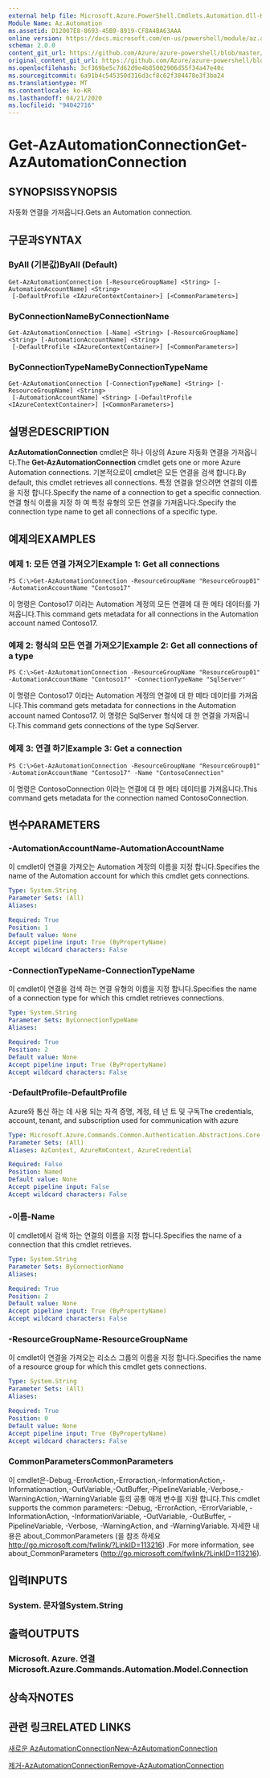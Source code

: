 ```yaml
---
external help file: Microsoft.Azure.PowerShell.Cmdlets.Automation.dll-Help.xml
Module Name: Az.Automation
ms.assetid: D12007E8-8693-45B9-8919-CF8A4BA63AAA
online version: https://docs.microsoft.com/en-us/powershell/module/az.automation/get-azautomationconnection
schema: 2.0.0
content_git_url: https://github.com/Azure/azure-powershell/blob/master/src/Automation/Automation/help/Get-AzAutomationConnection.md
original_content_git_url: https://github.com/Azure/azure-powershell/blob/master/src/Automation/Automation/help/Get-AzAutomationConnection.md
ms.openlocfilehash: 3cf369be5c7d62d9e4b85002906d55f34a47e40c
ms.sourcegitcommit: 6a91b4c545350d316d3cf8c62f384478e3f3ba24
ms.translationtype: MT
ms.contentlocale: ko-KR
ms.lasthandoff: 04/21/2020
ms.locfileid: "94042716"
---
```

# <span data-ttu-id="8fa84-101">Get-AzAutomationConnection</span><span class="sxs-lookup"><span data-stu-id="8fa84-101">Get-AzAutomationConnection</span></span>

## <span data-ttu-id="8fa84-102">SYNOPSIS</span><span class="sxs-lookup"><span data-stu-id="8fa84-102">SYNOPSIS</span></span>
<span data-ttu-id="8fa84-103">자동화 연결을 가져옵니다.</span><span class="sxs-lookup"><span data-stu-id="8fa84-103">Gets an Automation connection.</span></span>

## <span data-ttu-id="8fa84-104">구문과</span><span class="sxs-lookup"><span data-stu-id="8fa84-104">SYNTAX</span></span>

### <span data-ttu-id="8fa84-105">ByAll (기본값)</span><span class="sxs-lookup"><span data-stu-id="8fa84-105">ByAll (Default)</span></span>
```
Get-AzAutomationConnection [-ResourceGroupName] <String> [-AutomationAccountName] <String>
 [-DefaultProfile <IAzureContextContainer>] [<CommonParameters>]
```

### <span data-ttu-id="8fa84-106">ByConnectionName</span><span class="sxs-lookup"><span data-stu-id="8fa84-106">ByConnectionName</span></span>
```
Get-AzAutomationConnection [-Name] <String> [-ResourceGroupName] <String> [-AutomationAccountName] <String>
 [-DefaultProfile <IAzureContextContainer>] [<CommonParameters>]
```

### <span data-ttu-id="8fa84-107">ByConnectionTypeName</span><span class="sxs-lookup"><span data-stu-id="8fa84-107">ByConnectionTypeName</span></span>
```
Get-AzAutomationConnection [-ConnectionTypeName] <String> [-ResourceGroupName] <String>
 [-AutomationAccountName] <String> [-DefaultProfile <IAzureContextContainer>] [<CommonParameters>]
```

## <span data-ttu-id="8fa84-108">설명은</span><span class="sxs-lookup"><span data-stu-id="8fa84-108">DESCRIPTION</span></span>
<span data-ttu-id="8fa84-109">**AzAutomationConnection** cmdlet은 하나 이상의 Azure 자동화 연결을 가져옵니다.</span><span class="sxs-lookup"><span data-stu-id="8fa84-109">The **Get-AzAutomationConnection** cmdlet gets one or more Azure Automation connections.</span></span>
<span data-ttu-id="8fa84-110">기본적으로이 cmdlet은 모든 연결을 검색 합니다.</span><span class="sxs-lookup"><span data-stu-id="8fa84-110">By default, this cmdlet retrieves all connections.</span></span>
<span data-ttu-id="8fa84-111">특정 연결을 얻으려면 연결의 이름을 지정 합니다.</span><span class="sxs-lookup"><span data-stu-id="8fa84-111">Specify the name of a connection to get a specific connection.</span></span>
<span data-ttu-id="8fa84-112">연결 형식 이름을 지정 하 여 특정 유형의 모든 연결을 가져옵니다.</span><span class="sxs-lookup"><span data-stu-id="8fa84-112">Specify the connection type name to get all connections of a specific type.</span></span>

## <span data-ttu-id="8fa84-113">예제의</span><span class="sxs-lookup"><span data-stu-id="8fa84-113">EXAMPLES</span></span>

### <span data-ttu-id="8fa84-114">예제 1: 모든 연결 가져오기</span><span class="sxs-lookup"><span data-stu-id="8fa84-114">Example 1: Get all connections</span></span>
```
PS C:\>Get-AzAutomationConnection -ResourceGroupName "ResourceGroup01" -AutomationAccountName "Contoso17"
```

<span data-ttu-id="8fa84-115">이 명령은 Contoso17 이라는 Automation 계정의 모든 연결에 대 한 메타 데이터를 가져옵니다.</span><span class="sxs-lookup"><span data-stu-id="8fa84-115">This command gets metadata for all connections in the Automation account named Contoso17.</span></span>

### <span data-ttu-id="8fa84-116">예제 2: 형식의 모든 연결 가져오기</span><span class="sxs-lookup"><span data-stu-id="8fa84-116">Example 2: Get all connections of a type</span></span>
```
PS C:\>Get-AzAutomationConnection -ResourceGroupName "ResourceGroup01" -AutomationAccountName "Contoso17" -ConnectionTypeName "SqlServer"
```

<span data-ttu-id="8fa84-117">이 명령은 Contoso17 이라는 Automation 계정의 연결에 대 한 메타 데이터를 가져옵니다.</span><span class="sxs-lookup"><span data-stu-id="8fa84-117">This command gets metadata for connections in the Automation account named Contoso17.</span></span>
<span data-ttu-id="8fa84-118">이 명령은 SqlServer 형식에 대 한 연결을 가져옵니다.</span><span class="sxs-lookup"><span data-stu-id="8fa84-118">This command gets connections of the type SqlServer.</span></span>

### <span data-ttu-id="8fa84-119">예제 3: 연결 하기</span><span class="sxs-lookup"><span data-stu-id="8fa84-119">Example 3: Get a connection</span></span>
```
PS C:\>Get-AzAutomationConnection -ResourceGroupName "ResourceGroup01" -AutomationAccountName "Contoso17" -Name "ContosoConnection"
```

<span data-ttu-id="8fa84-120">이 명령은 ContosoConnection 이라는 연결에 대 한 메타 데이터를 가져옵니다.</span><span class="sxs-lookup"><span data-stu-id="8fa84-120">This command gets metadata for the connection named ContosoConnection.</span></span>

## <span data-ttu-id="8fa84-121">변수</span><span class="sxs-lookup"><span data-stu-id="8fa84-121">PARAMETERS</span></span>

### <span data-ttu-id="8fa84-122">-AutomationAccountName</span><span class="sxs-lookup"><span data-stu-id="8fa84-122">-AutomationAccountName</span></span>
<span data-ttu-id="8fa84-123">이 cmdlet이 연결을 가져오는 Automation 계정의 이름을 지정 합니다.</span><span class="sxs-lookup"><span data-stu-id="8fa84-123">Specifies the name of the Automation account for which this cmdlet gets connections.</span></span>

```yaml
Type: System.String
Parameter Sets: (All)
Aliases:

Required: True
Position: 1
Default value: None
Accept pipeline input: True (ByPropertyName)
Accept wildcard characters: False
```

### <span data-ttu-id="8fa84-124">-ConnectionTypeName</span><span class="sxs-lookup"><span data-stu-id="8fa84-124">-ConnectionTypeName</span></span>
<span data-ttu-id="8fa84-125">이 cmdlet이 연결을 검색 하는 연결 유형의 이름을 지정 합니다.</span><span class="sxs-lookup"><span data-stu-id="8fa84-125">Specifies the name of a connection type for which this cmdlet retrieves connections.</span></span>

```yaml
Type: System.String
Parameter Sets: ByConnectionTypeName
Aliases:

Required: True
Position: 2
Default value: None
Accept pipeline input: True (ByPropertyName)
Accept wildcard characters: False
```

### <span data-ttu-id="8fa84-126">-DefaultProfile</span><span class="sxs-lookup"><span data-stu-id="8fa84-126">-DefaultProfile</span></span>
<span data-ttu-id="8fa84-127">Azure와 통신 하는 데 사용 되는 자격 증명, 계정, 테 넌 트 및 구독</span><span class="sxs-lookup"><span data-stu-id="8fa84-127">The credentials, account, tenant, and subscription used for communication with azure</span></span>

```yaml
Type: Microsoft.Azure.Commands.Common.Authentication.Abstractions.Core.IAzureContextContainer
Parameter Sets: (All)
Aliases: AzContext, AzureRmContext, AzureCredential

Required: False
Position: Named
Default value: None
Accept pipeline input: False
Accept wildcard characters: False
```

### <span data-ttu-id="8fa84-128">-이름</span><span class="sxs-lookup"><span data-stu-id="8fa84-128">-Name</span></span>
<span data-ttu-id="8fa84-129">이 cmdlet에서 검색 하는 연결의 이름을 지정 합니다.</span><span class="sxs-lookup"><span data-stu-id="8fa84-129">Specifies the name of a connection that this cmdlet retrieves.</span></span>

```yaml
Type: System.String
Parameter Sets: ByConnectionName
Aliases:

Required: True
Position: 2
Default value: None
Accept pipeline input: True (ByPropertyName)
Accept wildcard characters: False
```

### <span data-ttu-id="8fa84-130">-ResourceGroupName</span><span class="sxs-lookup"><span data-stu-id="8fa84-130">-ResourceGroupName</span></span>
<span data-ttu-id="8fa84-131">이 cmdlet이 연결을 가져오는 리소스 그룹의 이름을 지정 합니다.</span><span class="sxs-lookup"><span data-stu-id="8fa84-131">Specifies the name of a resource group for which this cmdlet gets connections.</span></span>

```yaml
Type: System.String
Parameter Sets: (All)
Aliases:

Required: True
Position: 0
Default value: None
Accept pipeline input: True (ByPropertyName)
Accept wildcard characters: False
```

### <span data-ttu-id="8fa84-132">CommonParameters</span><span class="sxs-lookup"><span data-stu-id="8fa84-132">CommonParameters</span></span>
<span data-ttu-id="8fa84-133">이 cmdlet은-Debug,-ErrorAction,-Erroraction,-InformationAction,-Informationaction,-OutVariable,-OutBuffer,-PipelineVariable,-Verbose,-WarningAction,-WarningVariable 등의 공통 매개 변수를 지원 합니다.</span><span class="sxs-lookup"><span data-stu-id="8fa84-133">This cmdlet supports the common parameters: -Debug, -ErrorAction, -ErrorVariable, -InformationAction, -InformationVariable, -OutVariable, -OutBuffer, -PipelineVariable, -Verbose, -WarningAction, and -WarningVariable.</span></span> <span data-ttu-id="8fa84-134">자세한 내용은 about_CommonParameters (을 참조 하세요 http://go.microsoft.com/fwlink/?LinkID=113216) .</span><span class="sxs-lookup"><span data-stu-id="8fa84-134">For more information, see about_CommonParameters (http://go.microsoft.com/fwlink/?LinkID=113216).</span></span>

## <span data-ttu-id="8fa84-135">입력</span><span class="sxs-lookup"><span data-stu-id="8fa84-135">INPUTS</span></span>

### <span data-ttu-id="8fa84-136">System. 문자열</span><span class="sxs-lookup"><span data-stu-id="8fa84-136">System.String</span></span>

## <span data-ttu-id="8fa84-137">출력</span><span class="sxs-lookup"><span data-stu-id="8fa84-137">OUTPUTS</span></span>

### <span data-ttu-id="8fa84-138">Microsoft. Azure. 연결</span><span class="sxs-lookup"><span data-stu-id="8fa84-138">Microsoft.Azure.Commands.Automation.Model.Connection</span></span>

## <span data-ttu-id="8fa84-139">상속자</span><span class="sxs-lookup"><span data-stu-id="8fa84-139">NOTES</span></span>

## <span data-ttu-id="8fa84-140">관련 링크</span><span class="sxs-lookup"><span data-stu-id="8fa84-140">RELATED LINKS</span></span>

[<span data-ttu-id="8fa84-141">새로운 AzAutomationConnection</span><span class="sxs-lookup"><span data-stu-id="8fa84-141">New-AzAutomationConnection</span></span>](./New-AzAutomationConnection.md)

[<span data-ttu-id="8fa84-142">제거-AzAutomationConnection</span><span class="sxs-lookup"><span data-stu-id="8fa84-142">Remove-AzAutomationConnection</span></span>](./Remove-AzAutomationConnection.md)


